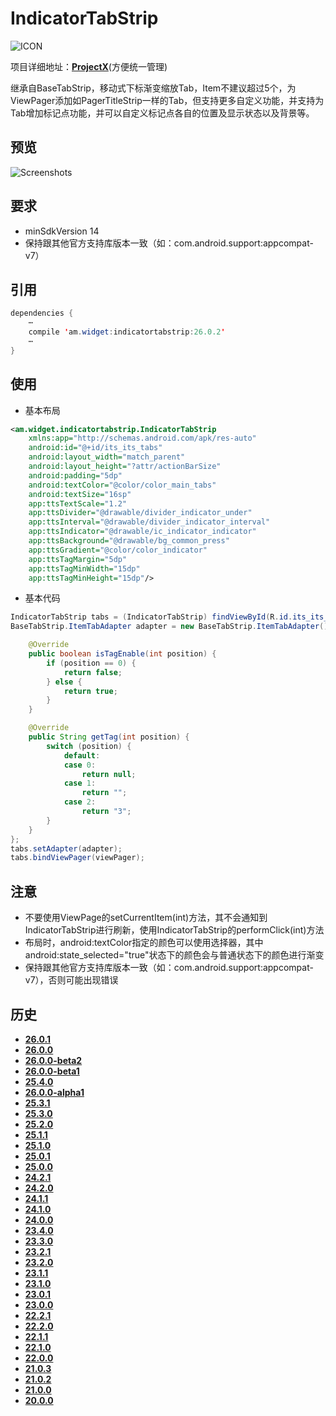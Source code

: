 # IndicatorTabStrip
![ICON](https://raw.githubusercontent.com/AlexMofer/ProjectX/master/indicatortabstrip/icon.png)

项目详细地址：[**ProjectX**](https://github.com/AlexMofer/ProjectX/tree/master/indicatortabstrip)(方便统一管理)

继承自BaseTabStrip，移动式下标渐变缩放Tab，Item不建议超过5个，为ViewPager添加如PagerTitleStrip一样的Tab，但支持更多自定义功能，并支持为Tab增加标记点功能，并可以自定义标记点各自的位置及显示状态以及背景等。
## 预览
![Screenshots](https://raw.githubusercontent.com/AlexMofer/ProjectX/master/indicatortabstrip/screenshots.gif)
## 要求
- minSdkVersion 14
- 保持跟其他官方支持库版本一致（如：com.android.support:appcompat-v7）

## 引用
```java
dependencies {
    ⋯
    compile 'am.widget:indicatortabstrip:26.0.2'
    ⋯
}
```
## 使用
- 基本布局
```xml
<am.widget.indicatortabstrip.IndicatorTabStrip
    xmlns:app="http://schemas.android.com/apk/res-auto"
    android:id="@+id/its_its_tabs"
    android:layout_width="match_parent"
    android:layout_height="?attr/actionBarSize"
    android:padding="5dp"
    android:textColor="@color/color_main_tabs"
    android:textSize="16sp"
    app:ttsTextScale="1.2"
    app:ttsDivider="@drawable/divider_indicator_under"
    app:ttsInterval="@drawable/divider_indicator_interval"
    app:ttsIndicator="@drawable/ic_indicator_indicator"
    app:ttsBackground="@drawable/bg_common_press"
    app:ttsGradient="@color/color_indicator"
    app:ttsTagMargin="5dp"
    app:ttsTagMinWidth="15dp"
    app:ttsTagMinHeight="15dp"/>
```
- 基本代码
```java
IndicatorTabStrip tabs = (IndicatorTabStrip) findViewById(R.id.its_its_tabs);
BaseTabStrip.ItemTabAdapter adapter = new BaseTabStrip.ItemTabAdapter() {

    @Override
    public boolean isTagEnable(int position) {
        if (position == 0) {
            return false;
        } else {
            return true;
        }
    }

    @Override
    public String getTag(int position) {
        switch (position) {
            default:
            case 0:
                return null;
            case 1:
                return "";
            case 2:
                return "3";
        }
    }
};
tabs.setAdapter(adapter);
tabs.bindViewPager(viewPager);
```
## 注意
- 不要使用ViewPage的setCurrentItem(int)方法，其不会通知到IndicatorTabStrip进行刷新，使用IndicatorTabStrip的performClick(int)方法
- 布局时，android:textColor指定的颜色可以使用选择器，其中android:state_selected="true"状态下的颜色会与普通状态下的颜色进行渐变
- 保持跟其他官方支持库版本一致（如：com.android.support:appcompat-v7），否则可能出现错误

## 历史
- [**26.0.1**](https://bintray.com/alexmofer/maven/IndicatorTabStrip/26.0.1)
- [**26.0.0**](https://bintray.com/alexmofer/maven/IndicatorTabStrip/26.0.0)
- [**26.0.0-beta2**](https://bintray.com/alexmofer/maven/IndicatorTabStrip/26.0.0-beta2)
- [**26.0.0-beta1**](https://bintray.com/alexmofer/maven/IndicatorTabStrip/26.0.0-beta1)
- [**25.4.0**](https://bintray.com/alexmofer/maven/IndicatorTabStrip/25.4.0)
- [**26.0.0-alpha1**](https://bintray.com/alexmofer/maven/IndicatorTabStrip/26.0.0-alpha1)
- [**25.3.1**](https://bintray.com/alexmofer/maven/IndicatorTabStrip/25.3.1)
- [**25.3.0**](https://bintray.com/alexmofer/maven/IndicatorTabStrip/25.3.0)
- [**25.2.0**](https://bintray.com/alexmofer/maven/IndicatorTabStrip/25.2.0)
- [**25.1.1**](https://bintray.com/alexmofer/maven/IndicatorTabStrip/25.1.1)
- [**25.1.0**](https://bintray.com/alexmofer/maven/IndicatorTabStrip/25.1.0)
- [**25.0.1**](https://bintray.com/alexmofer/maven/IndicatorTabStrip/25.0.1)
- [**25.0.0**](https://bintray.com/alexmofer/maven/IndicatorTabStrip/25.0.0)
- [**24.2.1**](https://bintray.com/alexmofer/maven/IndicatorTabStrip/24.2.1)
- [**24.2.0**](https://bintray.com/alexmofer/maven/IndicatorTabStrip/24.2.0)
- [**24.1.1**](https://bintray.com/alexmofer/maven/IndicatorTabStrip/24.1.1)
- [**24.1.0**](https://bintray.com/alexmofer/maven/IndicatorTabStrip/24.1.0)
- [**24.0.0**](https://bintray.com/alexmofer/maven/IndicatorTabStrip/24.0.0)
- [**23.4.0**](https://bintray.com/alexmofer/maven/IndicatorTabStrip/23.4.0)
- [**23.3.0**](https://bintray.com/alexmofer/maven/IndicatorTabStrip/23.3.0)
- [**23.2.1**](https://bintray.com/alexmofer/maven/IndicatorTabStrip/23.2.1)
- [**23.2.0**](https://bintray.com/alexmofer/maven/IndicatorTabStrip/23.2.0)
- [**23.1.1**](https://bintray.com/alexmofer/maven/IndicatorTabStrip/23.1.1)
- [**23.1.0**](https://bintray.com/alexmofer/maven/IndicatorTabStrip/23.1.0)
- [**23.0.1**](https://bintray.com/alexmofer/maven/IndicatorTabStrip/23.0.1)
- [**23.0.0**](https://bintray.com/alexmofer/maven/IndicatorTabStrip/23.0.0)
- [**22.2.1**](https://bintray.com/alexmofer/maven/IndicatorTabStrip/22.2.1)
- [**22.2.0**](https://bintray.com/alexmofer/maven/IndicatorTabStrip/22.2.0)
- [**22.1.1**](https://bintray.com/alexmofer/maven/IndicatorTabStrip/22.1.1)
- [**22.1.0**](https://bintray.com/alexmofer/maven/IndicatorTabStrip/22.1.0)
- [**22.0.0**](https://bintray.com/alexmofer/maven/IndicatorTabStrip/22.0.0)
- [**21.0.3**](https://bintray.com/alexmofer/maven/IndicatorTabStrip/21.0.3)
- [**21.0.2**](https://bintray.com/alexmofer/maven/IndicatorTabStrip/21.0.2)
- [**21.0.0**](https://bintray.com/alexmofer/maven/IndicatorTabStrip/21.0.0)
- [**20.0.0**](https://bintray.com/alexmofer/maven/IndicatorTabStrip/20.0.0)